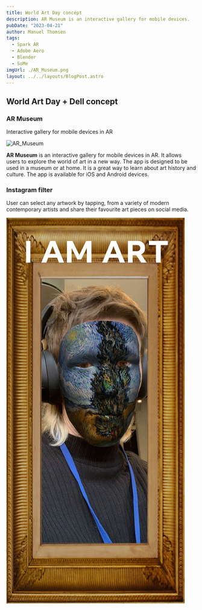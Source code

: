 ```yaml
---
title: World Art Day concept
description: AR Museum is an interactive gallery for mobile devices.
pubDate: "2023-04-21"
author: Manuel Thomsen
tags:
  - Spark AR
  - Adobe Aero
  - Blender
  - SoMe
imgUrl: ./AR_Museum.png
layout: ../../layouts/BlogPost.astro
---
```


## World Art Day **+** Dell concept

### AR Museum

Interactive gallery for mobile devices in AR

![AR_Museum](./AR_Museum.png)

**AR Museum** is an interactive gallery for mobile devices in AR. It allows users to explore the world of art in a new way. The app is designed to be used in a museum or at home. It is a great way to learn about art history and culture. The app is available for iOS and Android devices.

### Instagram filter

User can select any artwork by tapping, from a variety of modern contemporary artists and share their favourite art pieces on social media.

![Filter](./Insta_filter.JPG)
